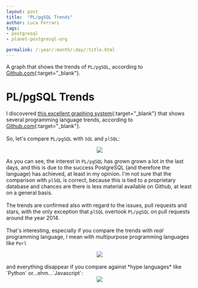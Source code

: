 ```yaml
---
layout: post
title:  "PL/pgSQL Trends"
author: Luca Ferrari
tags:
- postgresql
- planet-postgresql-org

permalink: /:year/:month/:day/:title.html
---
```

A graph that shows the trends of `PL/pgSQL`, according to [Github.com](https://github.com){:target="_blank"}.

# PL/pgSQL Trends

I discovered [this excellent graphing system](https://tjpalmer.github.io/languish/#y=mean&names=sql%2Cplsql%2Cplpgsql){:target="_blank"} that shows several programming language trends, according to [Github.com](https://github.com){:target="_blank"}.
<br/>
<br/>
So, let's compare `PL/pgSQL` with `SQL` and `plSQL`:

<center>
<a href="https://tjpalmer.github.io/languish/#y=mean&names=sql%2Cplsql%2Cplpgsql"
   target="_blank">
   <img src="/images/posts/trends/2020_plpgsql.png" />
</a>
   
</center>


As you can see, the interest in `PL/pgSQL` has grown grown a lot in the last days, and this is due to the success PostgreSQL (and therefore the language) has achieved, at least in my opinion. I'm not sure that the comparison with `plSQL` is correct, because this is tied to a proprietary database and chances are there is less material available on Github, at least on a general basis.
<br/>
<br/>
The trends are confirmed also with regard to the issues, pull requests and stars, with the only exception that `plSQL` overtook `PL/pgSQL` on pull requests around the year 2014.
<br/>
<br/>
That's interesting, especially if you compare the trends with *real* programming language, I mean with multipurpose programming languages like `Perl`


<center>
<a href="https://tjpalmer.github.io/languish/#y=issues&names=sql%2Cplsql%2Cplpgsql%2Cperl"
   target="_blank">
   <img src="/images/posts/trends/2020_plpgsql_perl.png" />
</a>
   
</center>

<br/>
and everything disappear if you compare against *hype languages* like `Python` or...ehm...`Javascript`:


<center>
<a href="https://tjpalmer.github.io/languish/#y=issues&names=sql%2Cplsql%2Cplpgsql%2Cpython%2Cjavascript"
   target="_blank">
   <img src="/images/posts/trends/2020_plpgsql_python_javascript.png" />
</a>
   
</center>


